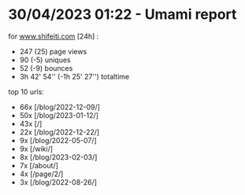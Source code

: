 # 30/04/2023 01:22 - Umami report
for www.shifeiti.com [24h] :

 - 247 (25) page views
 - 90 (-5) uniques
 - 52 (-9) bounces
 - 3h 42' 54'' (-1h 25' 27'') totaltime


top 10 urls:
 - 66x [/blog/2022-12-09/]
 - 50x [/blog/2023-01-12/]
 - 43x [/]
 - 22x [/blog/2022-12-22/]
 - 9x [/blog/2022-05-07/]
 - 9x [/wiki/]
 - 8x [/blog/2023-02-03/]
 - 7x [/about/]
 - 4x [/page/2/]
 - 3x [/blog/2022-08-26/]


